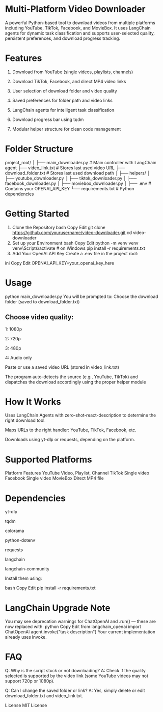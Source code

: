 # Multi-Platform Video Downloader
A powerful Python-based tool to download videos from multiple platforms including YouTube, TikTok, Facebook, and MovieBox. It uses LangChain agents for dynamic task classification and supports user-selected quality, persistent preferences, and download progress tracking.

# Features
1. Download from YouTube (single videos, playlists, channels)

2. Download TikTok, Facebook, and direct MP4 video links

3. User selection of download folder and video quality

4. Saved preferences for folder path and video links

5. LangChain agents for intelligent task classification

6. Download progress bar using tqdm

7.  Modular helper structure for clean code management

# Folder Structure
project_root/
│
├── main_downloader.py          # Main controller with LangChain agent
├── video_link.txt              # Stores last used video URL
├── download_folder.txt         # Stores last used download path
│
├── helpers/
│   ├── youtube_downloader.py
│   ├── tiktok_downloader.py
│   ├── facebook_downloader.py
│   ├── moviebox_downloader.py
│
├── .env                        # Contains your OPENAI_API_KEY
└── requirements.txt            # Python dependencies

# Getting Started
1. Clone the Repository
bash
Copy
Edit
git clone https://github.com/yourusername/video-downloader.git
cd video-downloader
2. Set up your Environment
bash
Copy
Edit
python -m venv venv
venv\Scripts\activate  # on Windows
pip install -r requirements.txt
3. Add Your OpenAI API Key
Create a .env file in the project root:

ini
Copy
Edit
OPENAI_API_KEY=your_openai_key_here

# Usage
python main_downloader.py
You will be prompted to:
Choose the download folder (saved to download_folder.txt)

## Choose video quality:

1: 1080p

2: 720p

3: 480p

4: Audio only


Paste or use a saved video URL (stored in video_link.txt)

The program auto-detects the source (e.g., YouTube, TikTok) and dispatches the download accordingly using the proper helper module

# How It Works
Uses LangChain Agents with zero-shot-react-description to determine the right download tool.

Maps URLs to the right handler: YouTube, TikTok, Facebook, etc.

Downloads using yt-dlp or requests, depending on the platform.

# Supported Platforms
Platform	Features
YouTube	Video, Playlist, Channel
TikTok	Single video
Facebook	Single video
MovieBox	Direct MP4 file

# Dependencies
yt-dlp

tqdm

colorama

python-dotenv

requests

langchain

langchain-community

Install them using:

bash
Copy
Edit
pip install -r requirements.txt

# LangChain Upgrade Note
You may see deprecation warnings for ChatOpenAI and .run() — these are now replaced with:
python
Copy
Edit
from langchain_openai import ChatOpenAI
agent.invoke("task description")
Your current implementation already uses invoke.

# FAQ
Q: Why is the script stuck or not downloading?
A: Check if the quality selected is supported by the video link (some YouTube videos may not support 720p or 1080p).

Q: Can I change the saved folder or link?
A: Yes, simply delete or edit download_folder.txt and video_link.txt.

License
MIT License

